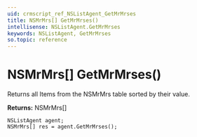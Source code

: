 ```yaml
---
uid: crmscript_ref_NSListAgent_GetMrMrses
title: NSMrMrs[] GetMrMrses()
intellisense: NSListAgent.GetMrMrses
keywords: NSListAgent, GetMrMrses
so.topic: reference
---
```


# NSMrMrs[] GetMrMrses()

Returns all Items from the NSMrMrs table sorted by their value.

**Returns:** NSMrMrs[]

```crmscript
NSListAgent agent;
NSMrMrs[] res = agent.GetMrMrses();
```

